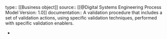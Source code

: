 type:: [[Business object]]
source:: [[@Digital Systems Engineering Process Model Version: 1.0]]
documentation:: A validation procedure that includes a set of validation actions, using specific validation techniques, performed with specific validation enablers.

-